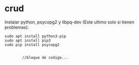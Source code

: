# crud

Instalar python, psycopg2 y libpq-dev (Este ultimo solo si tienen problemas):

~~~
sudo apt install python3-pip
sudo apt install pip3
sudo pip install psycopg2
~~~

```
		
		//bloque de codigo...
		
```